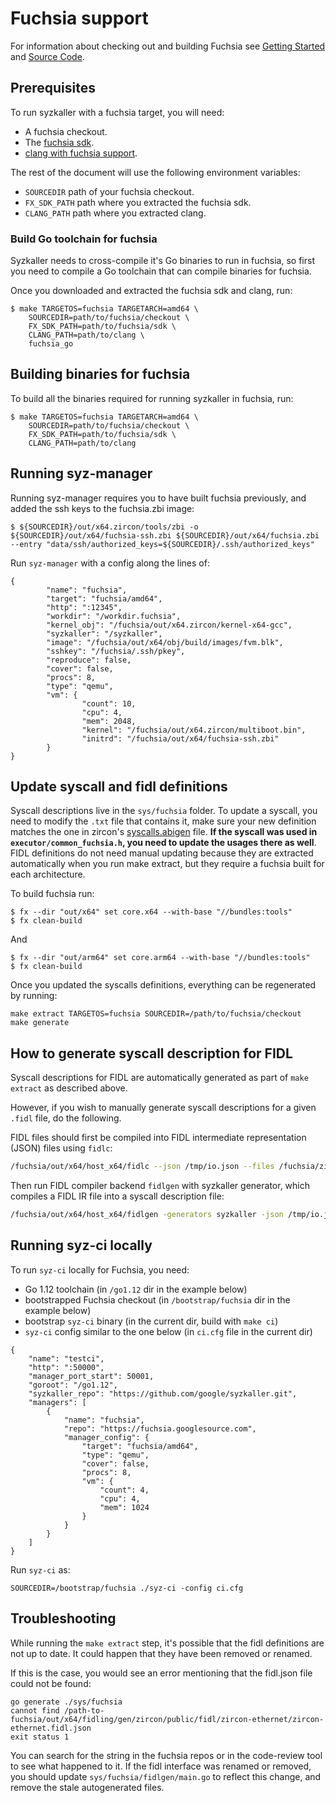 # Fuchsia support

For information about checking out and building Fuchsia see
[Getting Started](https://fuchsia.googlesource.com/fuchsia/+/master/docs/getting_started.md)
and [Source Code](https://fuchsia.googlesource.com/fuchsia/+/master/docs/development/source_code/README.md).

## Prerequisites

To run syzkaller with a fuchsia target, you will need:

* A fuchsia checkout.
* The [fuchsia
  sdk](https://chrome-infra-packages.appspot.com/p/fuchsia/sdk/core/linux-amd64/+/).
* [clang with fuchsia
  support](https://chrome-infra-packages.appspot.com/p/fuchsia/clang/linux-amd64/+/).

The rest of the document will use the following environment variables:

* `SOURCEDIR` path of your fuchsia checkout.
* `FX_SDK_PATH` path where you extracted the fuchsia sdk.
* `CLANG_PATH` path where you extracted clang.

### Build Go toolchain for fuchsia

Syzkaller needs to cross-compile it's Go binaries to run in fuchsia, so first
you need to compile a Go toolchain that can compile binaries for fuchsia.

Once you downloaded and extracted the fuchsia sdk and clang, run:

```
$ make TARGETOS=fuchsia TARGETARCH=amd64 \
    SOURCEDIR=path/to/fuchsia/checkout \
    FX_SDK_PATH=path/to/fuchsia/sdk \
    CLANG_PATH=path/to/clang \
    fuchsia_go
```

## Building binaries for fuchsia

To build all the binaries required for running syzkaller in fuchsia, run:

```
$ make TARGETOS=fuchsia TARGETARCH=amd64 \
    SOURCEDIR=path/to/fuchsia/checkout \
    FX_SDK_PATH=path/to/fuchsia/sdk \
    CLANG_PATH=path/to/clang
```

## Running syz-manager

Running syz-manager requires you to have built fuchsia previously, and added the ssh keys to the fuchsia.zbi image:

```
$ ${SOURCEDIR}/out/x64.zircon/tools/zbi -o ${SOURCEDIR}/out/x64/fuchsia-ssh.zbi ${SOURCEDIR}/out/x64/fuchsia.zbi --entry "data/ssh/authorized_keys=${SOURCEDIR}/.ssh/authorized_keys"
```

Run `syz-manager` with a config along the lines of:
```
{
        "name": "fuchsia",
        "target": "fuchsia/amd64",
        "http": ":12345",
        "workdir": "/workdir.fuchsia",
        "kernel_obj": "/fuchsia/out/x64.zircon/kernel-x64-gcc",
        "syzkaller": "/syzkaller",
        "image": "/fuchsia/out/x64/obj/build/images/fvm.blk",
        "sshkey": "/fuchsia/.ssh/pkey",
        "reproduce": false,
        "cover": false,
        "procs": 8,
        "type": "qemu",
        "vm": {
                "count": 10,
                "cpu": 4,
                "mem": 2048,
                "kernel": "/fuchsia/out/x64.zircon/multiboot.bin",
                "initrd": "/fuchsia/out/x64/fuchsia-ssh.zbi"
        }
}
```

## Update syscall and fidl definitions

Syscall descriptions live in the `sys/fuchsia` folder. To update a syscall, you need to modify the `.txt` file that contains it, make sure your new definition matches the one in zircon's [syscalls.abigen](https://fuchsia.googlesource.com/fuchsia/+/master/zircon/system/public/zircon/syscalls.abigen) file. **If the syscall was used in `executor/common_fuchsia.h`, you need to update the usages there as well**. FIDL definitions do not need manual updating because they are extracted automatically when you run make extract, but they require a fuchsia built for each architecture.

To build fuchsia run:
```shell
$ fx --dir "out/x64" set core.x64 --with-base "//bundles:tools"
$ fx clean-build
```

And

```shell
$ fx --dir "out/arm64" set core.arm64 --with-base "//bundles:tools"
$ fx clean-build
```

Once you updated the syscalls definitions, everything can be regenerated by running:

```
make extract TARGETOS=fuchsia SOURCEDIR=/path/to/fuchsia/checkout
make generate
```

## How to generate syscall description for FIDL

Syscall descriptions for FIDL are automatically generated as part of `make extract` as described above.

However, if you wish to manually generate syscall descriptions for a given `.fidl` file, do the following.

FIDL files should first be compiled into FIDL intermediate representation (JSON) files using `fidlc`:

```bash
/fuchsia/out/x64/host_x64/fidlc --json /tmp/io.json --files /fuchsia/zircon/system/fidl/fuchsia-io/io.fidl
```

Then run FIDL compiler backend `fidlgen` with syzkaller generator, which compiles a FIDL IR file into a syscall description file:

```bash
/fuchsia/out/x64/host_x64/fidlgen -generators syzkaller -json /tmp/io.json -output-base fidl_io -include-base fidl_io
```
## Running syz-ci locally

To run `syz-ci` locally for Fuchsia, you need:

- Go 1.12 toolchain (in `/go1.12` dir in the example below)
- bootstrapped Fuchsia checkout (in `/bootstrap/fuchsia` dir in the example below)
- bootstrap `syz-ci` binary (in the current dir, build with `make ci`)
- `syz-ci` config similar to the one below (in `ci.cfg` file in the current dir)

```
{
	"name": "testci",
	"http": ":50000",
	"manager_port_start": 50001,
	"goroot": "/go1.12",
	"syzkaller_repo": "https://github.com/google/syzkaller.git",
	"managers": [
		{
			"name": "fuchsia",
			"repo": "https://fuchsia.googlesource.com",
			"manager_config": {
				"target": "fuchsia/amd64",
				"type": "qemu",
				"cover": false,
				"procs": 8,
				"vm": {
					"count": 4,
					"cpu": 4,
					"mem": 1024
				}
			}
		}
	]
}
```

Run `syz-ci` as:
```
SOURCEDIR=/bootstrap/fuchsia ./syz-ci -config ci.cfg
```

## Troubleshooting

While running the `make extract` step, it's possible that the fidl definitions
are not up to date. It could happen that they have been removed or renamed.

If this is the case, you would see an error mentioning that the fidl.json file
could not be found:

```
go generate ./sys/fuchsia
cannot find /path-to-fuchsia/out/x64/fidling/gen/zircon/public/fidl/zircon-ethernet/zircon-ethernet.fidl.json
exit status 1
```

You can search for the string in the fuchsia repos or in the code-review tool to
see what happened to it. If the fidl interface was renamed or removed, you
should update `sys/fuchsia/fidlgen/main.go` to reflect this change, and remove the
stale autogenerated files.
